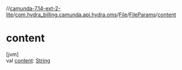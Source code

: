 //[camunda-7.14-ext-2-lite](../../../../index.md)/[com.hydra_billing.camunda.api.hydra.oms](../../index.md)/[File](../index.md)/[FileParams](index.md)/[content](content.md)

# content

[jvm]\
val [content](content.md): [String](https://kotlinlang.org/api/latest/jvm/stdlib/kotlin/-string/index.html)
